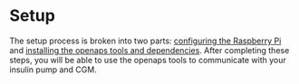 # Setup

The setup process is broken into two parts: [configuring the Raspberry Pi](../Setup/rpi.md) and [installing the openaps tools and dependencies](../Setup/openaps.md). After completing these steps, you will be able to use the openaps tools to communicate with your insulin pump and CGM.